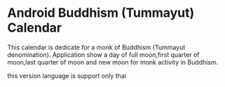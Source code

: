 Android Buddhism (Tummayut) Calendar
=====================

This calendar is dedicate for a monk of Buddhism (Tummayut denomination).
Application show a day of full moon,first quarter of moon,last quarter of moon and new moon
for monk activity in Buddhism.

this version language is support only thai